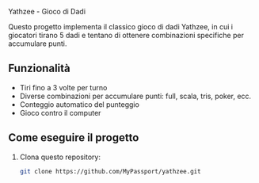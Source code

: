  Yathzee - Gioco di Dadi

Questo progetto implementa il classico gioco di dadi Yathzee, in cui i giocatori tirano 5 dadi e tentano di ottenere combinazioni specifiche per accumulare punti.

## Funzionalità

- Tiri fino a 3 volte per turno
- Diverse combinazioni per accumulare punti: full, scala, tris, poker, ecc.
- Conteggio automatico del punteggio
- Gioco contro il computer

## Come eseguire il progetto

1. Clona questo repository: 
   ```bash
   git clone https://github.com/MyPassport/yathzee.git

